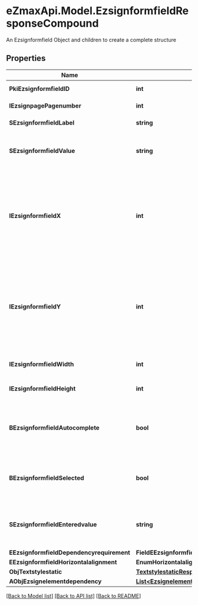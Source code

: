# eZmaxApi.Model.EzsignformfieldResponseCompound
An Ezsignformfield Object and children to create a complete structure

## Properties

Name | Type | Description | Notes
------------ | ------------- | ------------- | -------------
**PkiEzsignformfieldID** | **int** | The unique ID of the Ezsignformfield | 
**IEzsignpagePagenumber** | **int** | The page number in the Ezsigndocument | 
**SEzsignformfieldLabel** | **string** | The Label for the Ezsignformfield | 
**SEzsignformfieldValue** | **string** | The value for the Ezsignformfield  This can only be set if eEzsignformfieldgroupType is Checkbox or Radio | [optional] 
**IEzsignformfieldX** | **int** | The X coordinate (Horizontal) where to put the Ezsignformfield on the Ezsignpage.  Coordinate is calculated at 100dpi (dot per inch). So for example, if you want to put the Ezsignformfield 2 inches from the left border of the page, you would use \&quot;200\&quot; for the X coordinate. | 
**IEzsignformfieldY** | **int** | The Y coordinate (Vertical) where to put the Ezsignformfield on the Ezsignpage.  Coordinate is calculated at 100dpi (dot per inch). So for example, if you want to put the Ezsignformfield 3 inches from the top border of the page, you would use \&quot;300\&quot; for the Y coordinate. | 
**IEzsignformfieldWidth** | **int** | The Width of the Ezsignformfield in pixels calculated at 100 DPI | 
**IEzsignformfieldHeight** | **int** | The Height of the Ezsignformfield in pixels calculated at 100 DPI  | 
**BEzsignformfieldAutocomplete** | **bool** | Whether the Ezsignformfield allows the use of the autocomplete of the browser.  This can only be set if eEzsignformfieldgroupType is **Text** | [optional] 
**BEzsignformfieldSelected** | **bool** | Whether the Ezsignformfield is selected or not by default.  This can only be set if eEzsignformfieldgroupType is **Checkbox** or **Radio** | [optional] 
**SEzsignformfieldEnteredvalue** | **string** | This is the value enterred for the Ezsignformfield  This can only be set if eEzsignformfieldgroupType is **Dropdown**, **Text** or **Textarea** | [optional] 
**EEzsignformfieldDependencyrequirement** | **FieldEEzsignformfieldDependencyrequirement** |  | [optional] 
**EEzsignformfieldHorizontalalignment** | **EnumHorizontalalignment** |  | [optional] 
**ObjTextstylestatic** | [**TextstylestaticResponseCompound**](TextstylestaticResponseCompound.md) |  | [optional] 
**AObjEzsignelementdependency** | [**List&lt;EzsignelementdependencyResponseCompound&gt;**](EzsignelementdependencyResponse.md) |  | [optional] 

[[Back to Model list]](../README.md#documentation-for-models) [[Back to API list]](../README.md#documentation-for-api-endpoints) [[Back to README]](../README.md)

